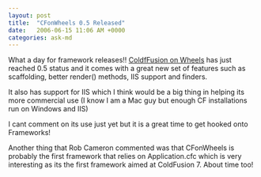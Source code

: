 ```yaml
---
layout: post
title:  "CFonWheels 0.5 Released"
date:   2006-06-15 11:06 AM +0000
categories: ask-md
---
```

What a day for framework releases!! <a href="http://www.cfwheels.com/weblog/entry/15">ColdfFusion on Wheels</a> has just reached 0.5 status and it comes with a great new set of features such as scaffolding, better render() methods, IIS support and finders. 

It also has support for IIS which I think would be a big thing in helping its more commercial use (I know I am a Mac guy but enough CF installations run on Windows and IIS)

I cant comment on its use just yet but it is a great time to get hooked onto Frameworks!

Another thing that Rob Cameron commented was that CFonWheels is probably the first framework that relies on Application.cfc which is very interesting as its the first framework aimed at ColdFusion 7.  About time too!